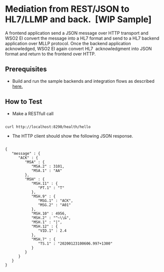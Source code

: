 # Mediation from REST/JSON to HL7/LLMP and back.  [WIP Sample] 


A frontend application send a JSON message over HTTP transport and WSO2 EI convert the 
message into a HL7 format and send to a HL7 backend application over MLLP protocol. 
Once the backend application acknowledged, WSO2 EI again convert HL7  acknowledgment 
into JSON format and return to the frontend over HTTP. 

## Prerequisites

* Build and run the sample backends and integration flows as described  [here.](https://github.com/sagara-gunathunga/hl7-wso2-integration-samples/blob/master/hl7-integration-sample/README.md#how-to-build)




## How to Test



* Make a RESTfull call 


```

curl http://localhost:8290/health/hello 
```


* The HTTP client should show the following JSON response. 

```

{
   "message" : {
      "ACK" : {
         "MSA" : {
            "MSA.2" : 3101,
            "MSA.1" : "AA"
         },
         "MSH" : {
            "MSH.11" : {
               "PT.1" : "T"
            },
            "MSH.9" : {
               "MSG.1" : "ACK",
               "MSG.2" : "A01"
            },
            "MSH.10" : 4956,
            "MSH.2" : "^~\\&",
            "MSH.1" : "|",
            "MSH.12" : {
               "VID.1" : 2.4
            },
            "MSH.7" : {
               "TS.1" : "20200123100606.997+1300"
            }
         }
      }
   }
}


```

 


